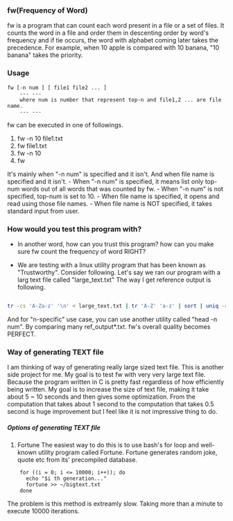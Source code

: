 ### fw(Frequency of Word) 
fw is a program that can count each word present in a file or a set of files. 
It counts the word in a file and order them in descenting order by word's
frequency and if tie occurs, the word with alphabet coming later takes the
precedence. For example, when 10 apple is compared with 10 banana, "10 banana"
takes the priority.

### Usage
```
fw [-n num ] [ file1 file2 ... ]
    --- ---
    where num is number that represent top-n and file1,2 ... are file name.
    --- ---
``` 
fw can be executed in one of followings.
1. fw -n 10 file1.txt
2. fw file1.txt
3. fw -n 10
4. fw 

It's mainly when "-n num" is specified and it isn't. And when file name is
specified and it isn't.
    - When "-n num" is specified, it means list only top-num words out of all
words that was counted by fw.
    - When "-n num" is not specified, top-num is set to 10.
    - When file name is specified, it opens and read using those file names.
    - When file name is NOT specified, it takes standard input from user.

### How would you test this program with? 
- In another word, how can you trust this program? how can you make sure fw
count the frequency of word RIGHT? 

- We are testing with a linux utility program that has been known as
"Trustworthy". Consider following. Let's say we ran our program with a
larg text file called "large_text.txt" The way I get reference output is
following.

```bash 

tr -cs 'A-Za-z' '\n' < large_text.txt | tr 'A-Z' 'a-z' | sort | uniq -c | sort -nr > ref_output.txt

```
And for "n-specific" use case, you can use another utility called "head -n num".
By comparing many ref_output*.txt. fw's overall quality becomes PERFECT.

### Way of generating TEXT file
I am thinking of way of generating really large sized text file.
This is another side project for me. My goal is to test fw with very very large
text file. Because the program written in C is pretty fast regardless of how
efficiently being written. My goal is to increase the size of text file, making
it take about 5 ~ 10 seconds and then gives some optimization. From the
computation that takes about 1 second to the computation that takes 0.5 second
is huge improvement but I feel like it is not impressive thing to do.

##### Options of generating TEXT file
1. Fortune
The easiest way to do this is to use bash's for loop and well-known utility
program called Fortune. Fortune generates random joke, quote etc from its'
precompiled database.

```
    for ((i = 0; i <= 10000; i++)); do
      echo "$i th generation..."
      fortune >> ~/bigtext.txt 
    done
```
The problem is this method is extreamly slow. Taking more than a minute to
execute 10000 iterations. 





